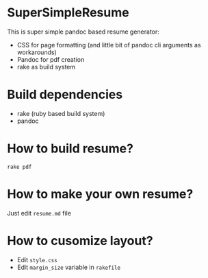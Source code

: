 # SuperSimpleResume

This is super simple pandoc based resume generator:

* CSS for page formatting (and little bit of pandoc cli arguments as workarounds)
* Pandoc for pdf creation
* rake as build system

# Build dependencies

* rake (ruby based build system)
* pandoc

# How to build resume?

```
rake pdf
```

# How to make your own resume?

Just edit `resume.md` file

# How to cusomize layout?

* Edit `style.css`
* Edit `margin_size` variable in `rakefile`
